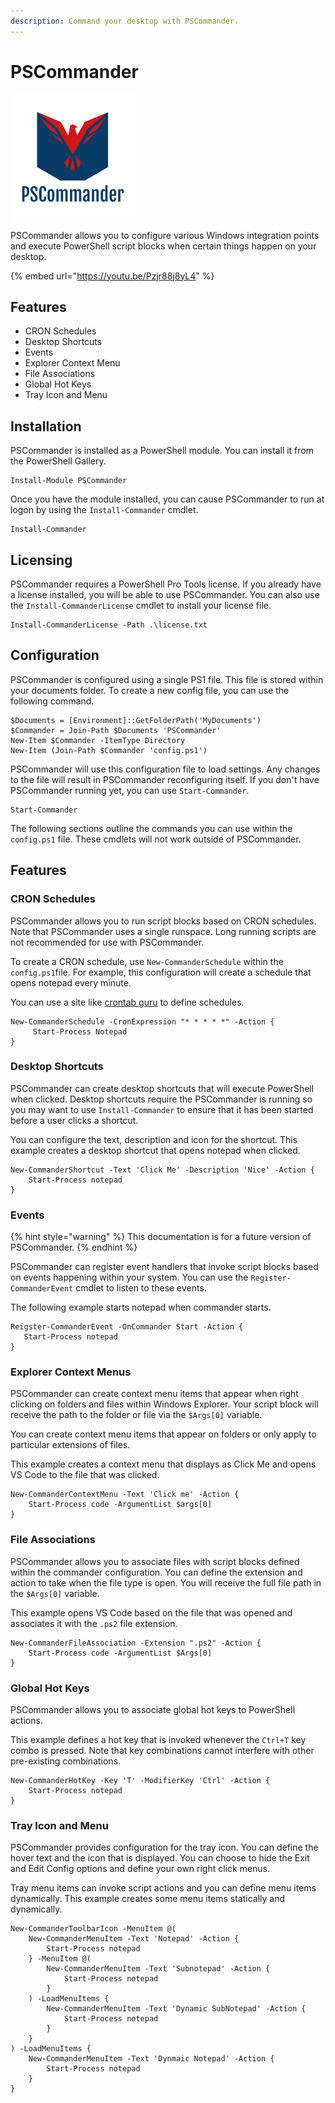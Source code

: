 ```yaml
---
description: Command your desktop with PSCommander.
---
```


# PSCommander

![](../.gitbook/assets/4a9c6a24400e45aea31c30b7b1f2bdf8.png)

PSCommander allows you to configure various Windows integration points and execute PowerShell script blocks when certain things happen on your desktop. 

{% embed url="https://youtu.be/Pzjr88j8yL4" %}

## Features

* CRON Schedules 
* Desktop Shortcuts
* Events
* Explorer Context Menu 
* File Associations 
* Global Hot Keys 
* Tray Icon and Menu

## Installation 

PSCommander is installed as a PowerShell module. You can install it from the PowerShell Gallery. 

```text
Install-Module PSCommander
```

Once you have the module installed, you can cause PSCommander to run at logon by using the `Install-Commander` cmdlet.

```text
Install-Commander
```

## Licensing 

PSCommander requires a PowerShell Pro Tools license. If you already have a license installed, you will be able to use PSCommander. You can also use the `Install-CommanderLicense` cmdlet to install your license file. 

```text
Install-CommanderLicense -Path .\license.txt
```

## Configuration

PSCommander is configured using a single PS1 file. This file is stored within your documents folder. To create a new config file, you can use the following command. 

```text
$Documents = [Environment]::GetFolderPath('MyDocuments')
$Commander = Join-Path $Documents 'PSCommander'
New-Item $Commander -ItemType Directory 
New-Item (Join-Path $Commander 'config.ps1')
```

PSCommander will use this configuration file to load settings. Any changes to the file will result in PSCommander reconfiguring itself. If you don't have PSCommander running yet, you can use `Start-Commander`.

```text
Start-Commander 
```

The following sections outline the commands you can use within the `config.ps1` file. These cmdlets will not work outside of PSCommander. 

## Features 

### CRON Schedules 

PSCommander allows you to run script blocks based on CRON schedules. Note that PSCommander uses a single runspace. Long running scripts are not recommended for use with PSCommander. 

To create a CRON schedule, use `New-CommanderSchedule` within the `config.ps1`file. For example, this configuration will create a schedule that opens notepad every minute. 

You can use a site like [crontab guru](https://crontab.guru/) to define schedules.

```text
New-CommanderSchedule -CronExpression "* * * * *" -Action {
     Start-Process Notepad
}
```

### Desktop Shortcuts

PSCommander can create desktop shortcuts that will execute PowerShell when clicked. Desktop shortcuts require the PSCommander is running so you may want to use `Install-Commander` to ensure that it has been started before a user clicks a shortcut. 

You can configure the text, description and icon for the shortcut. This example creates a desktop shortcut that opens notepad when clicked. 

```text
New-CommanderShortcut -Text 'Click Me' -Description 'Nice' -Action {
    Start-Process notepad
}
```

### Events

{% hint style="warning" %}
This documentation is for a future version of PSCommander.
{% endhint %}

PSCommander can register event handlers that invoke script blocks based on events happening within your system. You can use the `Register-CommanderEvent` cmdlet to listen to these events.

The following example starts notepad when commander starts.

```text
Reigster-CommanderEvent -OnCommander Start -Action {
   Start-Process notepad
}
```

### Explorer Context Menus 

PSCommander can create context menu items that appear when right clicking on folders and files within Windows Explorer. Your script block will receive the path to the folder or file via the `$Args[0]` variable. 

You can create context menu items that appear on folders or only apply to particular extensions of files. 

This example creates a context menu that displays as Click Me and opens VS Code to the file that was clicked.

```text
New-CommanderContextMenu -Text 'Click me' -Action {
    Start-Process code -ArgumentList $args[0]
}
```

### File Associations

PSCommander allows you to associate files with script blocks defined within the commander configuration. You can define the extension and action to take when the file type is open. You will receive the full file path in the `$Args[0]` variable. 

This example opens VS Code based on the file that was opened and associates it with the `.ps2` file extension. 

```text
New-CommanderFileAssociation -Extension ".ps2" -Action {
    Start-Process code -ArgumentList $Args[0]
}
```

### Global Hot Keys

PSCommander allows you to associate global hot keys to PowerShell actions. 

This example defines a hot key that is invoked whenever the `Ctrl+T` key combo is pressed. Note that key combinations cannot interfere with other pre-existing combinations. 

```text
New-CommanderHotKey -Key 'T' -ModifierKey 'Ctrl' -Action { 
    Start-Process notepad
}
```

### Tray Icon and Menu

PSCommander provides configuration for the tray icon. You can define the hover text and the icon that is displayed. You can choose to hide the Exit and Edit Config options and define your own right click menus. 

Tray menu items can invoke script actions and you can define menu items dynamically. This example creates some menu items statically and dynamically.

```text
New-CommanderToolbarIcon -MenuItem @(
    New-CommanderMenuItem -Text 'Notepad' -Action {
        Start-Process notepad
    } -MenuItem @(
        New-CommanderMenuItem -Text 'Subnotepad' -Action {
            Start-Process notepad
        }
    ) -LoadMenuItems {  
        New-CommanderMenuItem -Text 'Dynamic SubNotepad' -Action {
            Start-Process notepad
        }
    }
) -LoadMenuItems {
    New-CommanderMenuItem -Text 'Dynmaic Notepad' -Action {
        Start-Process notepad
    }
}
```

